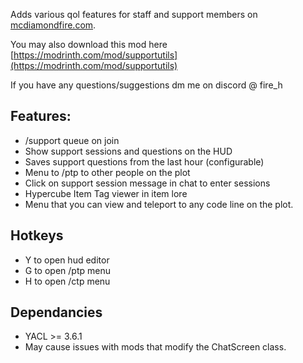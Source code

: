 Adds various qol features for staff and support members on [mcdiamondfire.com](https://mcdiamondfire.com/).

You may also download this mod here [https://modrinth.com/mod/supportutils](https://modrinth.com/mod/supportutils)

If you have any questions/suggestions dm me on discord @ fire_h

## Features:
- /support queue on join
- Show support sessions and questions on the HUD
- Saves support questions from the last hour (configurable)
- Menu to /ptp to other people on the plot
- Click on support session message in chat to enter sessions
- Hypercube Item Tag viewer in item lore
- Menu that you can view and teleport to any code line on the plot.
  
## Hotkeys
- Y to open hud editor
- G to open /ptp menu
- H to open /ctp menu

## Dependancies
- YACL >= 3.6.1
- May cause issues with mods that modify the ChatScreen class.
